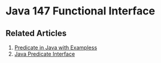 # Java 147 Functional Interface

## Related Articles
1. [Predicate in Java with Exampless](https://www.ruoxue.org/java-147-predicate-in-java-with-examples/)
2. [Java Predicate Interface](https://www.ruoxue.org/java-147-java-predicate-interface/)
